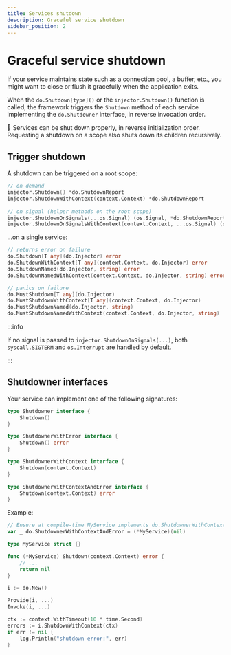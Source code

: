 ```yaml
---
title: Services shutdown
description: Graceful service shutdown
sidebar_position: 2
---
```


# Graceful service shutdown

If your service maintains state such as a connection pool, a buffer, etc., you might want to close or flush it gracefully when the application exits.

When the `do.Shutdown[type]()` or the `injector.Shutdown()` function is called, the framework triggers the `Shutdown` method of each service implementing the `do.Shutdowner` interface, in reverse invocation order.

🛑 Services can be shut down properly, in reverse initialization order. Requesting a shutdown on a scope also shuts down its children recursively.

## Trigger shutdown

A shutdown can be triggered on a root scope:

```go
// on demand
injector.Shutdown() *do.ShutdownReport
injector.ShutdownWithContext(context.Context) *do.ShutdownReport
 
// on signal (helper methods on the root scope)
injector.ShutdownOnSignals(...os.Signal) (os.Signal, *do.ShutdownReport)
injector.ShutdownOnSignalsWithContext(context.Context, ...os.Signal) (os.Signal, *do.ShutdownReport)
```

...on a single service:

```go
// returns error on failure
do.Shutdown[T any](do.Injector) error
do.ShutdownWithContext[T any](context.Context, do.Injector) error
do.ShutdownNamed(do.Injector, string) error
do.ShutdownNamedWithContext(context.Context, do.Injector, string) error

// panics on failure
do.MustShutdown[T any](do.Injector)
do.MustShutdownWithContext[T any](context.Context, do.Injector)
do.MustShutdownNamed(do.Injector, string)
do.MustShutdownNamedWithContext(context.Context, do.Injector, string)
```

:::info

If no signal is passed to `injector.ShutdownOnSignals(...)`, both `syscall.SIGTERM` and `os.Interrupt` are handled by default.

:::

## Shutdowner interfaces

Your service can implement one of the following signatures:

```go
type Shutdowner interface {
	Shutdown()
}

type ShutdownerWithError interface {
	Shutdown() error
}

type ShutdownerWithContext interface {
	Shutdown(context.Context)
}

type ShutdownerWithContextAndError interface {
	Shutdown(context.Context) error
}
```

Example:

```go
// Ensure at compile-time MyService implements do.ShutdownerWithContextAndError
var _ do.ShutdownerWithContextAndError = (*MyService)(nil)

type MyService struct {}

func (*MyService) Shutdown(context.Context) error {
    // ...
    return nil
}

i := do.New()

Provide(i, ...)
Invoke(i, ...)

ctx := context.WithTimeout(10 * time.Second)
errors := i.ShutdownWithContext(ctx)
if err != nil {
	log.Println("shutdown error:", err)
}
```
